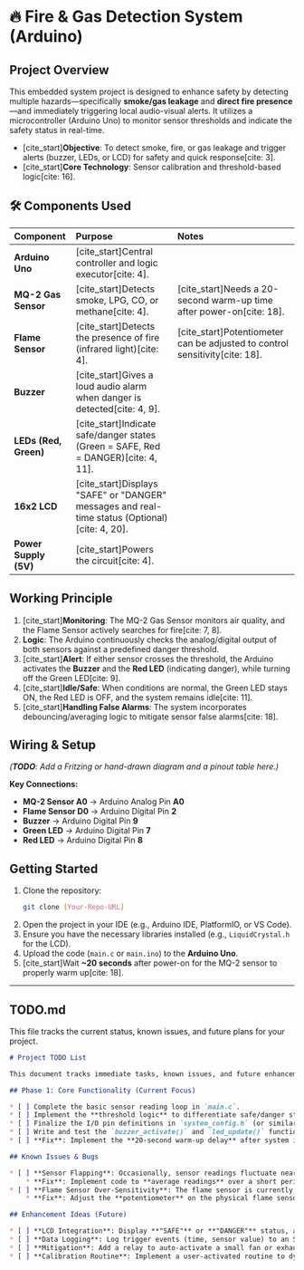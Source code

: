 # 🔥 Fire & Gas Detection System (Arduino)

## Project Overview

This embedded system project is designed to enhance safety by detecting multiple hazards—specifically **smoke/gas leakage** and **direct fire presence**—and immediately triggering local audio-visual alerts. It utilizes a microcontroller (Arduino Uno) to monitor sensor thresholds and indicate the safety status in real-time.

* [cite_start]**Objective**: To detect smoke, fire, or gas leakage and trigger alerts (buzzer, LEDs, or LCD) for safety and quick response[cite: 3].
* [cite_start]**Core Technology**: Sensor calibration and threshold-based logic[cite: 16].

## 🛠️ Components Used

| Component | Purpose | Notes |
| :--- | :--- | :--- |
| **Arduino Uno** | [cite_start]Central controller and logic executor[cite: 4]. | |
| **MQ-2 Gas Sensor** | [cite_start]Detects smoke, LPG, CO, or methane[cite: 4]. | [cite_start]Needs a 20-second warm-up time after power-on[cite: 18]. |
| **Flame Sensor** | [cite_start]Detects the presence of fire (infrared light)[cite: 4]. | [cite_start]Potentiometer can be adjusted to control sensitivity[cite: 18]. |
| **Buzzer** | [cite_start]Gives a loud audio alarm when danger is detected[cite: 4, 9]. | |
| **LEDs (Red, Green)** | [cite_start]Indicate safe/danger states (Green = SAFE, Red = DANGER)[cite: 4, 11]. | |
| **16x2 LCD** | [cite_start]Displays "SAFE" or "DANGER" messages and real-time status (Optional)[cite: 4, 20]. | |
| **Power Supply (5V)** | [cite_start]Powers the circuit[cite: 4]. | |

## Working Principle

1.  [cite_start]**Monitoring**: The MQ-2 Gas Sensor monitors air quality, and the Flame Sensor actively searches for fire[cite: 7, 8].
2.  **Logic**: The Arduino continuously checks the analog/digital output of both sensors against a predefined danger threshold.
3.  [cite_start]**Alert**: If either sensor crosses the threshold, the Arduino activates the **Buzzer** and the **Red LED** (indicating danger), while turning off the Green LED[cite: 9].
4.  [cite_start]**Idle/Safe**: When conditions are normal, the Green LED stays ON, the Red LED is OFF, and the system remains idle[cite: 11].
5.  [cite_start]**Handling False Alarms**: The system incorporates debouncing/averaging logic to mitigate sensor false alarms[cite: 18].

## Wiring & Setup

*(**TODO**: Add a Fritzing or hand-drawn diagram and a pinout table here.)*

**Key Connections:**

* **MQ-2 Sensor A0** -> Arduino Analog Pin **A0**
* **Flame Sensor D0** -> Arduino Digital Pin **2**
* **Buzzer** -> Arduino Digital Pin **9**
* **Green LED** -> Arduino Digital Pin **7**
* **Red LED** -> Arduino Digital Pin **8**

## Getting Started

1.  Clone the repository:
    ```bash
    git clone [Your-Repo-URL]
    ```
2.  Open the project in your IDE (e.g., Arduino IDE, PlatformIO, or VS Code).
3.  Ensure you have the necessary libraries installed (e.g., `LiquidCrystal.h` for the LCD).
4.  Upload the code (`main.c` or `main.ino`) to the **Arduino Uno**.
5.  [cite_start]Wait **~20 seconds** after power-on for the MQ-2 sensor to properly warm up[cite: 18].

---

## TODO.md

This file tracks the current status, known issues, and future plans for your project.

```markdown
# Project TODO List

This document tracks immediate tasks, known issues, and future enhancement ideas for the Fire & Gas Detection System.

## Phase 1: Core Functionality (Current Focus)

* [ ] Complete the basic sensor reading loop in `main.c`.
* [ ] Implement the **threshold logic** to differentiate safe/danger states.
* [ ] Finalize the I/O pin definitions in `system_config.h` (or similar file).
* [ ] Write and test the `buzzer_activate()` and `led_update()` functions.
* [ ] **Fix**: Implement the **20-second warm-up delay** after system initialization for the MQ-2 sensor[cite: 18].

## Known Issues & Bugs

* [ ] **Sensor Flapping**: Occasionally, sensor readings fluctuate near the threshold, causing the buzzer to rapidly turn on and off.
    * **Fix**: Implement code to **average readings** over a short period (e.g., 5 readings) to prevent false alarms[cite: 18].
* [ ] **Flame Sensor Over-Sensitivity**: The flame sensor is currently triggering alarms even with ambient light.
    * **Fix**: Adjust the **potentiometer** on the physical flame sensor module, then fine-tune the software threshold[cite: 18].

## Enhancement Ideas (Future)

* [ ] **LCD Integration**: Display **"SAFE"** or **"DANGER"** status, and show raw or calibrated gas readings in real-time[cite: 4, 20].
* [ ] **Data Logging**: Log trigger events (time, sensor value) to an SD card for post-event analysis[cite: 21].
* [ ] **Mitigation**: Add a relay to auto-activate a small fan or exhaust system when danger is detected[cite: 20].
* [ ] **Calibration Routine**: Implement a user-activated routine to dynamically calibrate the sensor's "safe" baseline.